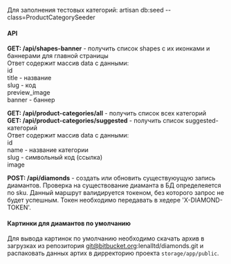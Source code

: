 Для заполнения тестовых категорий: artisan db:seed --class=ProductCategorySeeder

#### API ####

**GET: /api/shapes-banner** - получить список shapes с их иконками и баннерами для главной страницы  
Ответ содержит массив data с данными:  
id  
title - название  
slug - код  
preview_image  
banner - баннер

**GET: /api/product-categories/all** - получить список всех категорий  
**GET: /api/product-categories/suggested** - получить список suggested-категорий   
Ответ содержит массив data с данными:  
id  
name - название категории  
slug - символьный код (ссылка)   
image  

**POST: /api/diamonds** - создать или обновить существуюущую запись диамантов. Проверка на существование диаманта в БД определеяется по sku. Данный маршрут валидируется токеном, без которого запрос не будет успешным.
Токен необходимо передавать в хедере 'X-DIAMOND-TOKEN'.

#### Картинки для диамантов по умолчанию ####

Для вывода картинок по умолчанию необходимо скачать архив в загрузках из репозитория git@bitbucket.org:lenalltd/diamonds.git и распаковать данных артих в дирректорию проекта ``` storage/app/public ```.
